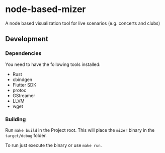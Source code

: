 # node-based-mizer

A node based visualization tool for live scenarios (e.g. concerts and clubs)

## Development

### Dependencies

You need to have the following tools installed:

* Rust
* cbindgen
* Flutter SDK
* protoc
* GStreamer
* LLVM
* wget

### Building

Run `make build` in the Project root. This will place the `mizer` binary in the `target/debug` folder.

To run just execute the binary or use `make run`.
